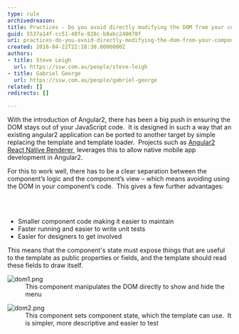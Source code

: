 ```yaml
---
type: rule
archivedreason: 
title: Practices - Do you avoid directly modifying the DOM from your components?
guid: 5537a14f-cc51-48fe-828c-b8abc240070f
uri: practices-do-you-avoid-directly-modifying-the-dom-from-your-components
created: 2016-04-22T22:18:30.0000000Z
authors:
- title: Steve Leigh
  url: https://ssw.com.au/people/steve-leigh
- title: Gabriel George
  url: https://ssw.com.au/people/gabriel-george
related: []
redirects: []

---
```



<p>W​ith the introduction of Angular2, there has been a big push in ensuring the DOM stays out of your JavaScript code.&#160; It is designed in such a way that an existing angular2 application can be ported to another target by simple replacing the template and template loader.&#160; Projects such as&#160;<a href="http&#58;//angularjs.blogspot.com.au/2016/04/angular-2-react-native.html" target="_blank">Angular2 React Native Renderer </a>&#160;leverages this to allow native mobile app development in Angular2.&#160;</p><p>For this to work well, there has to be a clear separation between the component’s logic and the component’s view – which means avoiding using the DOM in your component’s code.&#160; This gives a few further advantages&#58;<br></p>
<br><excerpt class='endintro'></excerpt><br>
<ul><li>Smaller component code making it easier to maintain</li><li>Faster running and easier to write unit tests</li><li>Easier for designers to get involved​</li></ul><p>This means that the component's state must expose things that are useful to the template as public properties or fields, and the template should read these fields to draw itself.​</p><dl class="badImage"><dt><img src="/PublishingImages/dom1.png" alt="dom1.png" />​</dt><dd>This component manipulates the DOM directly to show and hide the menu</dd></dl><dl class="goodImage"><dt><img src="/PublishingImages/dom2.png" alt="dom2.png" /></dt><dd>This component sets component state, which the template can use.&#160; It is simpler, more descriptive and easier to test</dd></dl>


